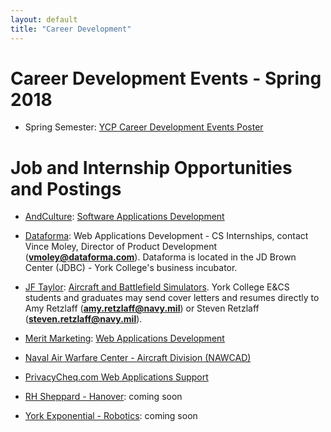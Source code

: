```yaml
---
layout: default
title: "Career Development"
---
```


Career Development Events - Spring 2018
====================================================

* Spring Semester: [YCP Career Development Events Poster](FINAL_Spring_2018_Events_Poster.pdf)

<!--
* Tuesday, 1-23-18: [Naval Surface Warfare Center Job Fair](NSWCPD_Job_Fair_Jan23rd.pdf)
-->

Job and Internship Opportunities and Postings
=============================================

* [AndCulture](https://andculture.com): [Software Applications Development](https://andculture.com/careers/career/4/internships)

* [Dataforma](https://www.dataforma.com): Web Applications Development - CS Internships, contact Vince Moley, Director of Product Development (**vmoley@dataforma.com**).  Dataforma is located in the JD Brown Center (JDBC) - York College's business incubator.

* [JF Taylor](https://www.jfti.com): [Aircraft and Battlefield Simulators](https://www.jfti.com/CAREERS).  York College E&CS students and graduates may send cover letters and resumes directly to Amy Retzlaff (**amy.retzlaff@navy.mil**) or Steven Retzlaff (**steven.retzlaff@navy.mil**).

* [Merit Marketing](https://www.madewithmerit.com): [Web Applications Development](MeritMarketingWebDeveloperJobDescription.pdf)

* [Naval Air Warfare Center - Aircraft Division (NAWCAD)](https://www.indeed.com/jobs?q=Science-Technology-Engineering-Math+%28STEM%29+Student+Internships&l=Lexington+Park%2C+MD)

* [PrivacyCheq.com Web Applications Support](PrivacyCheqPosting_012118.pdf)

* [RH Sheppard - Hanover](http://rhsheppard.com): coming soon

* [York Exponential - Robotics](http://yorkexponential.com): coming soon

